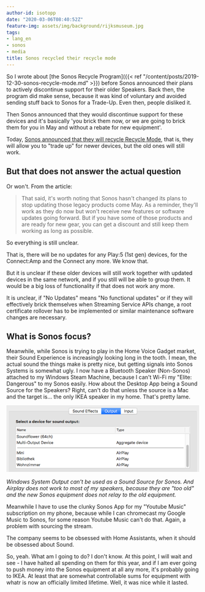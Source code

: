 ```yaml
---
author-id: isotopp
date: "2020-03-06T08:40:52Z"
feature-img: assets/img/background/rijksmuseum.jpg
tags:
- lang_en
- sonos
- media
title: Sonos recycled their recycle mode
---
```

So I wrote about [the Sonos Recycle Program]({{< ref "/content/posts/2019-12-30-sonos-recycle-mode.md" >}}) before Sonos announced their plans to actively discontinue support for their older Speakers. Back then, the program did make sense, because it was kind of voluntary and avoided sending stuff back to Sonos for a Trade-Up. Even then, people disliked it.

Then Sonos announced that they would discontinue support for these devices and it's basically 'you brick them now, or we are going to brick them for you in May and without a rebate for new equipment'.

Today, [Sonos announced that they will recycle Recycle Mode](https://www.engadget.com/2020/03/05/sonos-kills-its-device-bricking-recycle-mode/), that is, they will allow you to "trade up" for newer devices, but the old ones will still work. 
## But that does not answer the actual question

Or won't. From the article:

> That said, it's worth noting that Sonos hasn't changed its plans to stop updating those legacy products come May. As a reminder, they'll work as they do now but won't receive new features or software updates going forward. But if you have some of those products and are ready for new gear, you can get a discount and still keep them working as long as possible.

So everything is still unclear.

That is, there will be no updates for any Play:5 (1st gen) devices, for the Connect:Amp and the Connect any more. We know that.

But it is unclear if these older devices will still work together with updated devices in the same network, and if you still will be able to group them. It would be a big loss of functionality if that does not work any more. 

It is unclear, if "No Updates" means "No functional updates" or if they will effectively brick themselves when Streaming Service APIs change, a root certificate rollover has to be implemented or similar maintenance software changes are necessary.

## What is Sonos focus?

Meanwhile, while Sonos is trying to play in the Home Voice Gadget market, their Sound Experience is increasingly looking long in the tooth. I mean, the actual sound the things make is pretty nice, but getting signals into Sonos Systems is somewhat ugly. I now have a Bluetooth Speaker (Non-Sonos) attached to my Windows Steam Machine, because I can't Wi-Fi my "Elite: Dangerous" to my Sonos easily. How about the Desktop App being a Sound Source for the Speakers? Right, can't do that unless the source is a Mac and the target is… the only IKEA speaker in my home. That's pretty lame.

![](/uploads/2020/03/sonos-airplay.png)

*Windows System Output can't be used as a Sound Source for Sonos. And Airplay does not work to most of my speakers, because they are "too old" and the new Sonos equipment does not relay to the old equipment.*

Meanwhile I have to use the clunky Sonos App for my "Youtube Music" subscription on my phone, because while I can chromecast my Google Music to Sonos, for some reason Youtube Music can't do that. Again, a problem with sourcing the stream.

The company seems to be obsessed with Home Assistants, when it should be obsessed about Sound.

So, yeah. What am I going to do? I don't know. At this point, I will wait and see - I have halted all spending on them for this year, and if I am ever going to push money into the Sonos equipment at all any more, it's probably going to IKEA. At least that are somewhat controllable sums for equipment with whatr is now an officially limited lifetime. Well, it was nice while it lasted.